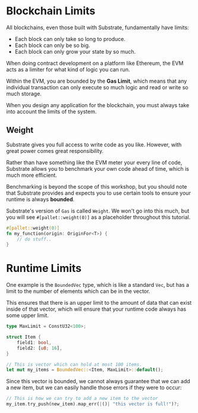 # Blockchain Limits

All blockchains, even those built with Substrate, fundamentally have limits:

* Each block can only take so long to produce.
* Each block can only be so big.
* Each block can only grow your state by so much.

When doing contract development on a platform like Ethereum, the EVM acts as a limiter for what kind of logic you can run.

Within the EVM, you are bounded by the **Gas Limit**, which means that any individual transaction can only execute so much logic and read or write so much storage.

When you design any application for the blockchain, you must always take into account the limits of the system.

## Weight

Substrate gives you full access to write code as you like. However, with great power comes great responsibility.

Rather than have something like the EVM meter your every line of code, Substrate allows you to benchmark your own code ahead of time, which is much more efficient.

Benchmarking is beyond the scope of this workshop, but you should note that Substrate provides and expects you to use certain tools to ensure your runtime is always **bounded**.

Substrate's version of `Gas` is called `Weight`. We won't go into this much, but you will see `#[pallet::weight(0)]` as a placeholder throughout this tutorial.

```rust
#[pallet::weight(0)]
fn my_function(origin: OriginFor<T>) {
	// do stuff..
}
```

<!-- slide:break -->

# Runtime Limits

One example is the `BoundedVec` type, which is like a standard `Vec`, but has a limit to the number of elements which can be in the vector.

This ensures that there is an upper limit to the amount of data that can exist inside of that vector, which will ensure that your runtime code always has some upper limit.

```rust
type MaxLimit = ConstU32<100>;

struct Item {
	field1: bool,
	field2: [u8; 16],
}

// This is vector which can hold at most 100 items.
let mut my_items = BoundedVec::<Item, MaxLimit>::default();
```

Since this vector is bounded, we cannot always guarantee that we can add a new item, but we can easily handle those errors if they were to occur:

```rust
// This is how we can try to add a new item to the vector
my_item.try_push(new_item).map_err(|()| "this vector is full!")?;
```
